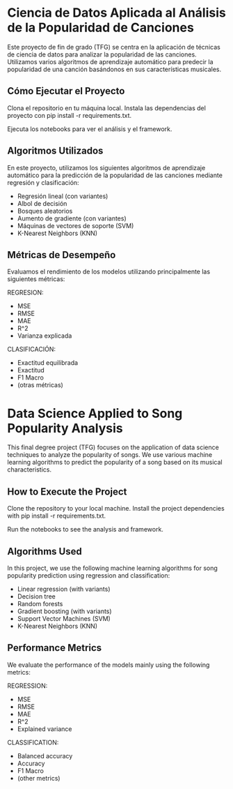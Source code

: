 # Ciencia de Datos Aplicada al Análisis de la Popularidad de Canciones
Este proyecto de fin de grado (TFG) se centra en la aplicación de técnicas de ciencia de datos para analizar la popularidad de las canciones. Utilizamos varios algoritmos de aprendizaje automático para predecir la popularidad de una canción basándonos en sus características musicales.

## Cómo Ejecutar el Proyecto
Clona el repositorio en tu máquina local.
Instala las dependencias del proyecto con pip install -r requirements.txt.

Ejecuta los notebooks para ver el análisis y el framework.

## Algoritmos Utilizados
En este proyecto, utilizamos los siguientes algoritmos de aprendizaje automático para la predicción de la popularidad de las canciones mediante regresión y clasificación:

- Regresión lineal (con variantes)
- Albol de decisión
- Bosques aleatorios
- Aumento de gradiente (con variantes)
- Máquinas de vectores de soporte (SVM)
- K-Nearest Neighbors (KNN)

## Métricas de Desempeño
Evaluamos el rendimiento de los modelos utilizando principalmente las siguientes métricas:

REGRESION:
- MSE
- RMSE
- MAE
- R^2
- Varianza explicada

CLASIFICACIÓN:
- Exactitud equilibrada
- Exactitud
- F1 Macro
- (otras métricas)


# Data Science Applied to Song Popularity Analysis
This final degree project (TFG) focuses on the application of data science techniques to analyze the popularity of songs. We use various machine learning algorithms to predict the popularity of a song based on its musical characteristics.

## How to Execute the Project
Clone the repository to your local machine.
Install the project dependencies with pip install -r requirements.txt.

Run the notebooks to see the analysis and framework.

## Algorithms Used
In this project, we use the following machine learning algorithms for song popularity prediction using regression and classification:

- Linear regression (with variants)
- Decision tree
- Random forests
- Gradient boosting (with variants)
- Support Vector Machines (SVM)
- K-Nearest Neighbors (KNN)

## Performance Metrics
We evaluate the performance of the models mainly using the following metrics:

REGRESSION:
- MSE
- RMSE
- MAE
- R^2
- Explained variance

CLASSIFICATION:
- Balanced accuracy
- Accuracy
- F1 Macro
- (other metrics)
